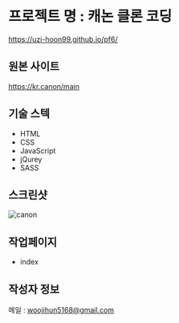 # 프로젝트 명 : 캐논 클론 코딩
https://uzi-hoon99.github.io/pf6/

## 원본 사이트
https://kr.canon/main

## 기술 스텍
- HTML
- CSS
- JavaScript
- jQurey
- SASS

## 스크린샷
![canon](https://github.com/uzi-hoon99/pf6/assets/142555239/09b4f0bf-4491-4753-b763-b1bcc337bff5)

## 작업페이지
- index

## 작성자 정보
메일 : woojihun5168@gmail.com
